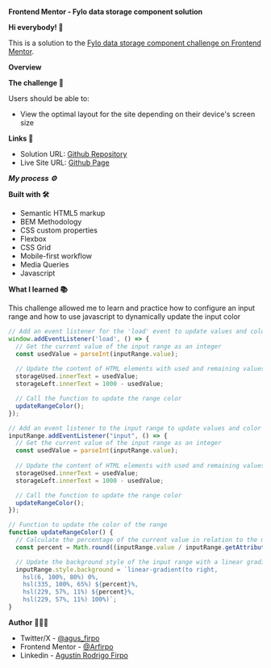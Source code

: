 **Frontend Mentor - Fylo data storage component solution**

**Hi everybody! 👋**

This is a solution to the [Fylo data storage component challenge on Frontend Mentor](https://www.frontendmentor.io/challenges/fylo-data-storage-component-1dZPRbV5n).

**Overview**

**The challenge  🎯**

Users should be able to:

- View the optimal layout for the site depending on their device's screen size

**Links  🔗**

- Solution URL: [Github Repository](https://github.com/Arfirpo/fylo-data-storage-component-master)
- Live Site URL: [Github Page](https://your-live-site-url.com)

***My process ⚙️***

**Built with 🛠️**

- Semantic HTML5 markup
- BEM Methodology
- CSS custom properties
- Flexbox
- CSS Grid
- Mobile-first workflow
- Media Queries
- Javascript

**What I learned 📚**

This challenge allowed me to learn and practice how to configure an input range and how to use javascript to dynamically update the input color

```js
// Add an event listener for the 'load' event to update values and color on initial load
window.addEventListener('load', () => {
  // Get the current value of the input range as an integer
  const usedValue = parseInt(inputRange.value);
  
  // Update the content of HTML elements with used and remaining values
  storageUsed.innerText = usedValue;
  storageLeft.innerText = 1000 - usedValue;

  // Call the function to update the range color
  updateRangeColor();
});

// Add an event listener to the input range to update values and color
inputRange.addEventListener("input", () => {
  // Get the current value of the input range as an integer
  const usedValue = parseInt(inputRange.value);
  
  // Update the content of HTML elements with used and remaining values
  storageUsed.innerText = usedValue;
  storageLeft.innerText = 1000 - usedValue;

  // Call the function to update the range color
  updateRangeColor();
});

// Function to update the color of the range
function updateRangeColor() {
  // Calculate the percentage of the current value in relation to the maximum value and round the result
  const percent = Math.round((inputRange.value / inputRange.getAttribute('max')) * 100);

  // Update the background style of the input range with a linear gradient
  inputRange.style.background = `linear-gradient(to right, 
    hsl(6, 100%, 80%) 0%, 
    hsl(335, 100%, 65%) ${percent}%, 
    hsl(229, 57%, 11%) ${percent}%, 
    hsl(229, 57%, 11%) 100%)`;
}

```

**Author**  🙋🏻‍♂️

- Twitter/X - [@agus_firpo](https://twitter.com/agus_firpo)
- Frontend Mentor - [@Arfirpo](https://www.frontendmentor.io/profile/Arfirpo)
- Linkedin - [Agustín Rodrigo Firpo](https://www.linkedin.com/in/agustin-rodrigo-firpo-0aa86697/)